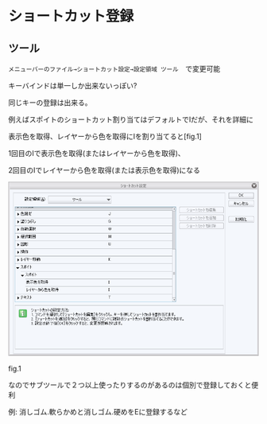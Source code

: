 # ショートカット登録

## ツール

`メニューバーのファイル→ショートカット設定→設定領域 ツール`　で変更可能

キーバインドは単一しか出来ないっぽい?

同じキーの登録は出来る。

例えばスポイトのショートカット割り当てはデフォルトでIだが、それを詳細に

表示色を取得、レイヤーから色を取得にIを割り当てると[fig.1]

1回目のIで表示色を取得(またはレイヤーから色を取得)、

2回目のIでレイヤーから色を取得(または表示色を取得)になる

![fig.1](./RegisterShortcut/fig.1.png)

fig.1



なのでサブツールで２つ以上使ったりするのがあるのは個別で登録しておくと便利

例: 消しゴム.軟らかめと消しゴム.硬めをEに登録するなど
